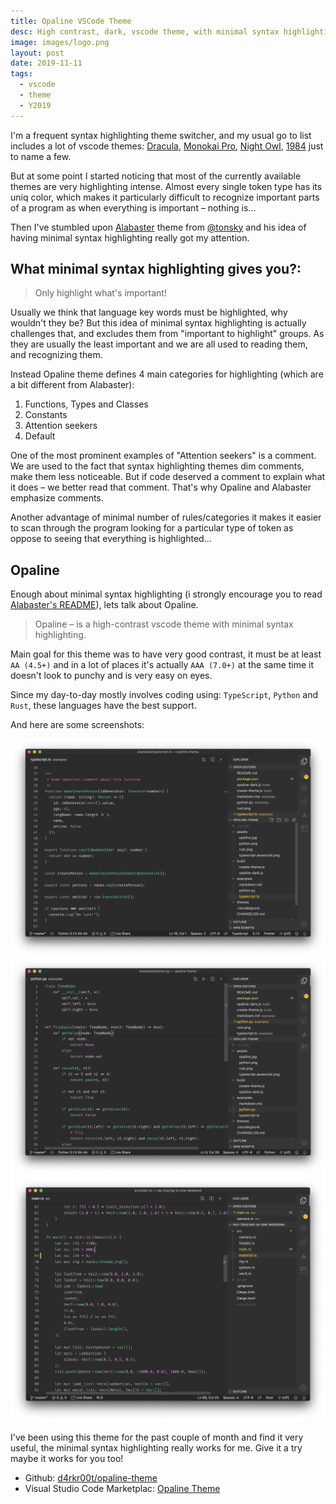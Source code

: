 ```yaml
---
title: Opaline VSCode Theme
desc: High contrast, dark, vscode theme, with minimal syntax highlighting
image: images/logo.png
layout: post
date: 2019-11-11
tags:
  - vscode
  - theme
  - Y2019
---
```


I'm a frequent syntax highlighting theme switcher, and my usual go to list includes a lot of vscode themes: [Dracula](https://marketplace.visualstudio.com/items?itemName=dracula-theme.theme-dracula), [Monokai Pro](https://marketplace.visualstudio.com/items?itemName=monokai.theme-monokai-pro-vscode), [Night Owl](https://marketplace.visualstudio.com/items?itemName=sdras.night-owl), [1984](https://marketplace.visualstudio.com/items?itemName=juanmnl.vscode-theme-1984) just to name a few.

But at some point I started noticing that most of the currently available themes are very highlighting intense. Almost every single token type has its uniq color, which makes it particularly difficult to recognize important parts of a program as when everything is important – nothing is...

Then I've stumbled upon [Alabaster](https://github.com/tonsky/vscode-theme-alabaster) theme from [@tonsky](https://github.com/tonsky) and his idea of having minimal syntax highlighting really got my attention.

## What minimal syntax highlighting gives you?:

> Only highlight what's important!

Usually we think that language key words must be highlighted, why wouldn't they be? But this idea of minimal syntax highlighting is actually challenges that, and excludes them from "important to highlight" groups. As they are usually the least important and we are all used to reading them, and recognizing them.

Instead Opaline theme defines 4 main categories for highlighting (which are a bit different from Alabaster):

1. Functions, Types and Classes
2. Constants
3. Attention seekers
4. Default

One of the most prominent examples of "Attention seekers" is a comment. We are used to the fact that syntax highlighting themes dim comments, make them less noticeable. But if code deserved a comment to explain what it does – we better read that comment. That's why Opaline and Alabaster emphasize comments.

Another advantage of minimal number of rules/categories it makes it easier to scan through the program looking for a particular type of token as oppose to seeing that everything is highlighted...

## Opaline

Enough about minimal syntax highlighting (i strongly encourage you to read [Alabaster's README](https://github.com/tonsky/vscode-theme-alabaster)), lets talk about Opaline.

> Opaline – is a high-contrast vscode theme with minimal syntax highlighting.

Main goal for this theme was to have very good contrast, it must be at least `AA (4.5+)` and in a lot of places it's actually `AAA (7.0+)` at the same time it doesn't look to punchy and is very easy on eyes.

Since my day-to-day mostly involves coding using: `TypeScript`, `Python` and `Rust`, these languages have the best support.

And here are some screenshots:

![TypeScript](./images/typescript.png)
![Python](./images/python.png)
![Rust](./images/rust.png)

I've been using this theme for the past couple of month and find it very useful, the minimal syntax highlighting really works for me. Give it a try maybe it works for you too!

- Github: [d4rkr00t/opaline-theme](https://github.com/d4rkr00t/opaline-theme)
- Visual Studio Code Marketplac: [Opaline Theme](https://marketplace.visualstudio.com/items?itemName=sysoev.opaline-theme)
